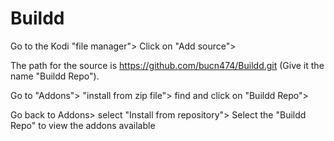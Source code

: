 # Buildd
Go to the Kodi "file manager"> Click on "Add source">

The path for the source is https://github.com/bucn474/Buildd.git (Give it the name "Buildd Repo").

Go to "Addons"> "install from zip file"> find and click on "Buildd Repo">

Go back to Addons> select "Install from repository"> Select the "Buildd Repo" to view the addons available


